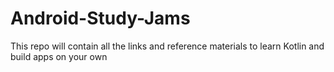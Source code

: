 # Android-Study-Jams
This repo will contain all the links and reference materials to learn Kotlin and build apps on your own
